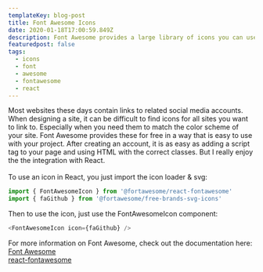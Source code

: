 ```yaml
---
templateKey: blog-post
title: Font Awesome Icons
date: 2020-01-18T17:00:59.849Z
description: Font Awesome provides a large library of icons you can use for your project
featuredpost: false
tags:
  - icons
  - font
  - awesome
  - fontawesome
  - react
---
```

Most websites these days contain links to related social media accounts. When designing a site, it can be difficult to find icons for all sites you want to link to. Especially when you need them to match the color scheme of your site. Font Awesome provides these for free in a way that is easy to use with your project. After creating an account, it is as easy as adding a script tag to your page and using HTML with the correct classes. But I really enjoy the the integration with React.
<br><br>
To use an icon in React, you just import the icon loader & svg:
```javascript
import { FontAwesomeIcon } from '@fortawesome/react-fontawesome'
import { faGithub } from '@fortawesome/free-brands-svg-icons'
```

Then to use the icon, just use the FontAwesomeIcon component:
```javascript
<FontAwesomeIcon icon={faGithub} />﻿
```

For more information on Font Awesome, check out the documentation here:<br>
[Font Awesome](https://fontawesome.com)<br>
[react-fontawesome](https://github.com/FortAwesome/react-fontawesome)
